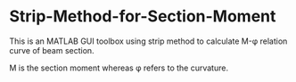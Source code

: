 # Strip-Method-for-Section-Moment

This is an MATLAB GUI toolbox using strip method to calculate M-φ relation curve of beam section.

M is the section moment whereas φ refers to the curvature.
